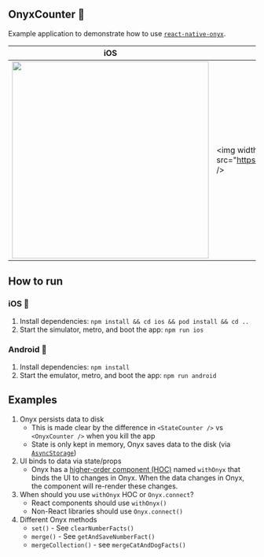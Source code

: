 ## OnyxCounter 🧮

Example application to demonstrate how to use [`react-native-onyx`](https://github.com/Expensify/react-native-onyx).

iOS| Android                                                  
---|----------------------------------------------------------
| <img width="400" src="https://i.imgur.com/VTSpPZ0.png" /> | <img width="400" src="https://i.imgur.com/WqKEfvq.png /> |

## How to run
### iOS 🍎
1. Install dependencies: `npm install && cd ios && pod install && cd ..`
2. Start the simulator, metro, and boot the app: `npm run ios`

### Android 🤖
1. Install dependencies: `npm install`
2. Start the emulator, metro, and boot the app: `npm run android`

## Examples
1. Onyx persists data to disk
    - This is made clear by the difference in `<StateCounter />` vs `<OnyxCounter />` when you kill the app
    - State is only kept in memory, Onyx saves data to the disk (via [`AsyncStorage`](https://github.com/react-native-async-storage/async-storage))
2. UI binds to data via state/props
   - Onyx has a [higher-order component (HOC)](https://reactjs.org/docs/higher-order-components.html) named `withOnyx` that binds the UI to changes in Onyx. When the data changes in Onyx, the component will re-render these changes.
3. When should you use `withOnyx` HOC or `Onyx.connect`?
   - React components should use `withOnyx()` 
   - Non-React libraries should use `Onyx.connect()`
4. Different Onyx methods
   - `set()` - See `clearNumberFacts()`
   - `merge()` - See `getAndSaveNumberFact()`
   - `mergeCollection()` - see `mergeCatAndDogFacts()`

